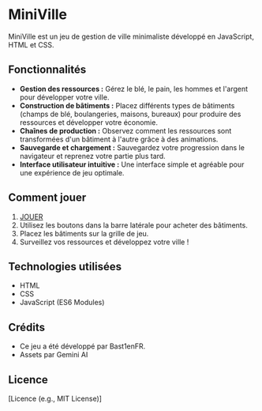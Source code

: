 # MiniVille

MiniVille est un jeu de gestion de ville minimaliste développé en JavaScript, HTML et CSS.

## Fonctionnalités

*   **Gestion des ressources :** Gérez le blé, le pain, les hommes et l'argent pour développer votre ville.
*   **Construction de bâtiments :** Placez différents types de bâtiments (champs de blé, boulangeries, maisons, bureaux) pour produire des ressources et développer votre économie.
*   **Chaînes de production :** Observez comment les ressources sont transformées d'un bâtiment à l'autre grâce à des animations.
*   **Sauvegarde et chargement :** Sauvegardez votre progression dans le navigateur et reprenez votre partie plus tard.
*   **Interface utilisateur intuitive :** Une interface simple et agréable pour une expérience de jeu optimale.

## Comment jouer
1.  [JOUER](https://bast1enfr.github.io/MiniVille-Game/)
2.  Utilisez les boutons dans la barre latérale pour acheter des bâtiments.
3.  Placez les bâtiments sur la grille de jeu.
4.  Surveillez vos ressources et développez votre ville !

## Technologies utilisées

*   HTML
*   CSS
*   JavaScript (ES6 Modules)


## Crédits

* Ce jeu a été développé par Bast1enFR.
* Assets par Gemini AI

## Licence

[Licence (e.g., MIT License)]
